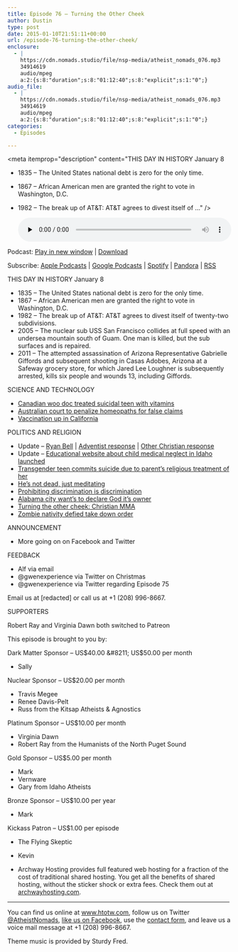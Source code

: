 ```yaml
---
title: Episode 76 – Turning the Other Cheek
author: Dustin
type: post
date: 2015-01-10T21:51:11+00:00
url: /episode-76-turning-the-other-cheek/
enclosure:
  - |
    https://cdn.nomads.studio/file/nsp-media/atheist_nomads_076.mp3
    34914619
    audio/mpeg
    a:2:{s:8:"duration";s:8:"01:12:40";s:8:"explicit";s:1:"0";}
audio_file:
  - |
    https://cdn.nomads.studio/file/nsp-media/atheist_nomads_076.mp3
    34914619
    audio/mpeg
    a:2:{s:8:"duration";s:8:"01:12:40";s:8:"explicit";s:1:"0";}
categories:
  - Episodes

---
```

<div itemscope itemtype="http://schema.org/AudioObject">
  <meta itemprop="name" content="Episode 76 &#8211; Turning the Other Cheek" />
  
  <meta itemprop="uploadDate" content="2015-01-10T14:51:11-07:00" />
  
  <meta itemprop="encodingFormat" content="audio/mpeg" />
  
  <meta itemprop="duration" content="PT1H12M40S" />
  
  <meta itemprop="description" content="THIS DAY IN HISTORY January 8

* 1835 – The United States national debt is zero for the only time.
* 1867 – African American men are granted the right to vote in Washington, D.C.
* 1982 – The break up of AT&amp;T: AT&amp;T agrees to divest itself of ..." />
  
  <meta itemprop="contentUrl" content="https://dts.podtrac.com/redirect.mp3/cdn.nomads.studio/file/nsp-media/atheist_nomads_076.mp3" />
  
  <meta itemprop="contentSize" content="33.3" />
  </p> 
  
  <div class="powerpress_player" id="powerpress_player_8331">
    <audio class="wp-audio-shortcode" id="audio-5162-75" preload="none" style="width: 100%;" controls="controls"><source type="audio/mpeg" src="https://dts.podtrac.com/redirect.mp3/cdn.nomads.studio/file/nsp-media/atheist_nomads_076.mp3?_=75" /><a href="https://dts.podtrac.com/redirect.mp3/cdn.nomads.studio/file/nsp-media/atheist_nomads_076.mp3">https://dts.podtrac.com/redirect.mp3/cdn.nomads.studio/file/nsp-media/atheist_nomads_076.mp3</a></audio>
  </div>
</div>

<p class="powerpress_links powerpress_links_mp3">
  Podcast: <a href="https://dts.podtrac.com/redirect.mp3/cdn.nomads.studio/file/nsp-media/atheist_nomads_076.mp3" class="powerpress_link_pinw" target="_blank" title="Play in new window" onclick="return powerpress_pinw('https://htotw.com/?powerpress_pinw=5162-podcast');" rel="nofollow">Play in new window</a> | <a href="https://dts.podtrac.com/redirect.mp3/cdn.nomads.studio/file/nsp-media/atheist_nomads_076.mp3" class="powerpress_link_d" title="Download" rel="nofollow" download="atheist_nomads_076.mp3">Download</a>
</p>

<p class="powerpress_links powerpress_subscribe_links">
  Subscribe: <a href="https://podcasts.apple.com/us/podcast/humanists-take-on-the-world/id530050098?mt=2&ls=1" class="powerpress_link_subscribe powerpress_link_subscribe_itunes" target="_blank" title="Subscribe on Apple Podcasts" rel="nofollow">Apple Podcasts</a> | <a href="https://www.google.com/podcasts?feed=aHR0cDovL2F0aGVpc3Rub21hZHMubGlic3luLmNvbS9yc3M%3D" class="powerpress_link_subscribe powerpress_link_subscribe_googleplay" target="_blank" title="Subscribe on Google Podcasts" rel="nofollow">Google Podcasts</a> | <a href="https://open.spotify.com/show/3LzK2xZGike6Tc1GEMtMbr?si=LieN9SNuTpq96smuaUsH8A" class="powerpress_link_subscribe powerpress_link_subscribe_spotify" target="_blank" title="Subscribe on Spotify" rel="nofollow">Spotify</a> | <a href="https://www.pandora.com/podcast/atheist-nomads/PC:10122?corr=62071012&part=ug" class="powerpress_link_subscribe powerpress_link_subscribe_pandora" target="_blank" title="Subscribe on Pandora" rel="nofollow">Pandora</a> | <a href="https://htotw.com/feed/podcast/" class="powerpress_link_subscribe powerpress_link_subscribe_rss" target="_blank" title="Subscribe via RSS" rel="nofollow">RSS</a>
</p>

THIS DAY IN HISTORY January 8

* 1835 – The United States national debt is zero for the only time.  
* 1867 – African American men are granted the right to vote in Washington, D.C.  
* 1982 – The break up of AT&T: AT&T agrees to divest itself of twenty-two subdivisions.  
* 2005 – The nuclear sub USS San Francisco collides at full speed with an undersea mountain south of Guam. One man is killed, but the sub surfaces and is repaired.  
* 2011 – The attempted assassination of Arizona Representative Gabrielle Giffords and subsequent shooting in Casas Adobes, Arizona at a Safeway grocery store, for which Jared Lee Loughner is subsequently arrested, kills six people and wounds 13, including Giffords.

SCIENCE AND TECHNOLOGY

* <a href="http://ottawacitizen.com/news/local-news/ottawa-environmental-doctor-disciplined-for-treating-suicidal-teen-with-vitamins" target="_blank" rel="noopener">Canadian woo doc treated suicidal teen with vitamins</a>  
* <a href="http://arstechnica.com/science/2014/12/australian-court-to-penalize-homeopaths-for-claiming-vaccine-alternative/" target="_blank" rel="noopener">Australian court to penalize homeopaths for false claims</a>  
* <a href="http://www.latimes.com/opinion/editorials/la-ed-vaccine-20141224-story.html" target="_blank" rel="noopener">Vaccination up in California</a>

POLITICS AND RELIGION

* Update &#8211; <a href="http://www.patheos.com/blogs/yearwithoutgod/2014/12/31/an-end-and-a-new-beginning/" target="_blank" rel="noopener">Ryan Bell</a> | <a href="http://www.adventistreview.org/church-news/concern,-compassion-and-hope-for-ex-adventist-pastor-who-rejected-god" target="_blank" rel="noopener">Adventist response</a> | <a href="http://www.charismanews.com/opinion/watchman-on-the-wall/46618-why-are-so-many-christians-turning-into-atheists" target="_blank" rel="noopener">Other Christian response</a>  
* Update &#8211; <a href="http://idahochildren.org" target="_blank" rel="noopener">Educational website about child medical neglect in Idaho launched</a>  
* <a href="http://www.cnn.com/2014/12/31/us/ohio-transgender-teen-suicide/index.html?hpt=hp_t2" target="_blank" rel="noopener">Transgender teen commits suicide due to parent&#8217;s religious treatment of her</a>  
* <a href="http://m.aljazeera.com/story/20141215141545172717" target="_blank" rel="noopener">He&#8217;s not dead, just meditating</a>  
* <a href="http://www.rightwingwatch.org/content/barber-non-discrimination-policies-are-discriminatory-against-christians" target="_blank" rel="noopener">Prohibiting discrimination is discrimination</a>  
* <a href="http://www.patheos.com/blogs/friendlyatheist/2015/01/05/winfield-alabama-city-council-declares-god-owner-of-the-city/" target="_blank" rel="noopener">Alabama city want&#8217;s to declare God it&#8217;s owner</a>  
* <a href="http://www.rawstory.com/rs/2015/01/hundreds-of-churches-encourage-members-to-beat-each-other-bloody-because-men-are-made-for-combat/" target="_blank" rel="noopener">Turning the other cheek: Christian MMA</a>  
* <a href="http://www.dispatch.com/content/stories/local/2014/12/30/1230-Resident-defies-Ohio-township-on-Zombie-Nativity.html" target="_blank" rel="noopener">Zombie nativity defied take down order</a>

ANNOUNCEMENT

* More going on on Facebook and Twitter

FEEDBACK

* Alf via email  
* @gwenexperience via Twitter on Christmas  
* @gwenexperience via Twitter regarding Episode 75

Email us at [redacted] or call us at +1 (208) 996-8667.

SUPPORTERS

Robert Ray and Virginia Dawn both switched to Patreon

This episode is brought to you by:

Dark Matter Sponsor &#8211; US$40.00 &#8211; US$50.00 per month  
* Sally

Nuclear Sponsor &#8211; US$20.00 per month  
* Travis Megee  
* Renee Davis-Pelt  
* Russ from the Kitsap Atheists & Agnostics

Platinum Sponsor – US$10.00 per month  
* Virginia Dawn  
* Robert Ray from the Humanists of the North Puget Sound

Gold Sponsor – US$5.00 per month  
* Mark  
* Vernware  
* Gary from Idaho Atheists

Bronze Sponsor &#8211; US$10.00 per year  
* Mark

Kickass Patron &#8211; US$1.00 per episode  
* The Flying Skeptic  
* Kevin

* Archway Hosting provides full featured web hosting for a fraction of the cost of traditional shared hosting. You get all the benefits of shared hosting, without the sticker shock or extra fees. Check them out at <a href="http://archwayhosting.com/" target="_blank" rel="noopener">archwayhosting.com</a>.

<hr width="500" />

You can find us online at <a href="https://www.htotw.com/" target="_blank" rel="noopener">www.htotw.com</a>, follow us on Twitter <a href="https://htotw.com/twitter" target="_blank" rel="noopener">@AtheistNomads</a>, <a href="https://htotw.com/facebook" target="_blank" rel="noopener">like us on Facebook</a>, use the [contact form](https://htotw.com/contact), and leave us a voice mail message at +1 (208) 996-8667.

Theme music is provided by Sturdy Fred.